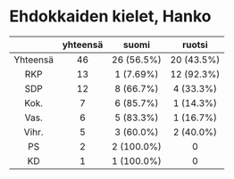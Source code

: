 # Ehdokkaiden kielet, Hanko

| |yhteensä|suomi|ruotsi|
|:---:|:---:|:---:|:---:|
|Yhteensä|46|26 (56.5%)|20 (43.5%)|
|RKP|13|1 (7.69%)|12 (92.3%)|
|SDP|12|8 (66.7%)|4 (33.3%)|
|Kok.|7|6 (85.7%)|1 (14.3%)|
|Vas.|6|5 (83.3%)|1 (16.7%)|
|Vihr.|5|3 (60.0%)|2 (40.0%)|
|PS|2|2 (100.0%)|0|
|KD|1|1 (100.0%)|0|

